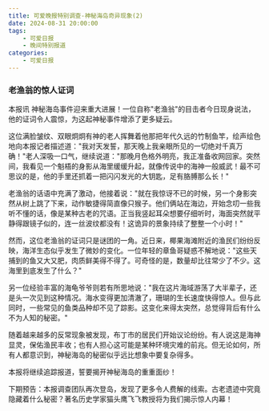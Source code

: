 ```yaml
---
title: 可爱晚报特别调查-神秘海岛奇异现象(2)
date: 2024-08-31 20:00:00
tags:
    - 可爱日报
    - 晚间特别报道
categories:
    - 可爱日报
---
```

### 老渔翁的惊人证词
本报讯 神秘海岛事件迎来重大进展！一位自称"老渔翁"的目击者今日现身说法，他的证词令人震惊，为这起神秘事件增添了更多疑云。

这位满脸皱纹、双眼炯炯有神的老人挥舞着他那把年代久远的竹制鱼竿，绘声绘色地向本报记者描述道："我对天发誓，那天晚上我亲眼所见的一切绝对千真万确！"老人深吸一口气，继续说道："那晚月色格外明亮，我正准备收网回家。突然间，我看见一个魁梧的身影从海里缓缓升起，就像传说中的海神一般威武！最不可思议的是，他的手里还抓着一把闪闪发光的大钥匙，足有胳膊那么长！"

老渔翁的话语中充满了激动，他接着说："就在我惊讶不已的时候，另一个身影突然从树上跳了下来，动作敏捷得简直像只猴子。他们俩站在海边，开始念叨一些我听不懂的话，像是某种古老的咒语。正当我竖起耳朵想要仔细听时，海面突然就平静得跟镜子似的，连一丝波纹都没有！这诡异的景象持续了整整一个小时！"

然而，这位老渔翁的证词只是谜团的一角。近日来，椰果海滩附近的渔民们纷纷反映，海洋生态似乎发生了微妙的变化。一位年轻的章鱼哥疑惑不解地说："这些天捕到的鱼又大又肥，肉质鲜美得不得了。可奇怪的是，数量却比往常少了不少。这海里到底发生了什么？"

另一位经验丰富的海龟爷爷则若有所思地说："我在这片海域游荡了大半辈子，还是头一次见到这种情况。海水变得更加清澈了，珊瑚的生长速度快得惊人。但与此同时，一些常见的鱼类品种却不见了踪影。这变化来得太突然，总觉得背后有什么不为人知的秘密。"

随着越来越多的反常现象被发现，布丁市的居民们开始议论纷纷。有人说这是海神显灵，保佑渔民丰收；也有人担心这可能是某种环境灾难的前兆。但无论如何，所有人都意识到，神秘海岛的秘密似乎远比想象中要复杂得多。

本报将继续追踪报道，誓要揭开神秘海岛的重重面纱！

下期预告：本报调查团队再次登岛，发现了更多令人费解的线索。古老遗迹中究竟隐藏着什么秘密？著名历史学家猫头鹰飞飞教授将为我们揭示惊人内幕！

